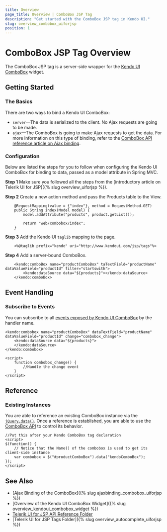 ```yaml
---
title: Overview
page_title: Overview | ComboBox JSP Tag
description: "Get started with the ComboBox JSP tag in Kendo UI."
slug: overview_combobox_uiforjsp
position: 1
---
```


# ComboBox JSP Tag Overview

The ComboBox JSP tag is a server-side wrapper for the [Kendo UI ComboBox](/api/javascript/ui/combobox) widget.

## Getting Started

### The Basics

There are two ways to bind a Kendo UI ComboBox:

* `server`&mdash;The data is serialized to the client. No Ajax requests are going to be made.
* `ajax`&mdash;The ComboBox is going to make Ajax requests to get the data. For more information on this type of binding, refer to the [ComboBox API reference article on Ajax binding](/jsp/tags/combobox/ajax-binding).

### Configuration

Below are listed the steps for you to follow when configuring the Kendo UI ComboBox for binding to data, passed as a model attribute in Spring MVC.

**Step 1** Make sure you followed all the steps from the [introductory article on Telerik UI for JSP]({% slug overview_uiforjsp %}).

**Step 2** Create a new action method and pass the Products table to the View.



        @RequestMapping(value = {"index"}, method = RequestMethod.GET)
        public String index(Model model) {
            model.addAttribute("products", product.getList());

            return "web/combobox/index";
        }

**Step 3** Add the Kendo UI `taglib` mapping to the page.



        <%@taglib prefix="kendo" uri="http://www.kendoui.com/jsp/tags"%>

**Step 4** Add a server-bound ComboBox.



        <kendo:comboBox name="productComboBox" taTextField="productName" dataValueField="productId" filter="startswith">
            <kendo:dataSource data="${products}"></kendo:dataSource>
        </kendo:comboBox>

## Event Handling

### Subscribe to Events

You can subscribe to all [events exposed by Kendo UI ComboBox](/api/javascript/ui/combobox#events) by the handler name.



    <kendo:combobox name="productComboBox" dataTextField="productName" dataValueField="productId" change="combobox_change">
        <kendo:dataSource data="${products}">
        </kendo:dataSource>
    </kendo:combobox>

    <script>
        function combobox_change() {
            //Handle the change event
        }
    </script>

## Reference

### Existing Instances

You are able to reference an existing ComboBox instance via the [`jQuery.data()`](http://api.jquery.com/jQuery.data/). Once a reference is established, you are able to use the [ComboBox API](/api/javascript/ui/combobox#methods) to control its behavior.



    //Put this after your Kendo ComboBox tag declaration
    <script>
    $(function() {
        // Notice that the Name() of the combobox is used to get its client-side instance
        var combobox = $("#productComboBox").data("kendoComboBox");
    });
    </script>

## See Also

* [Ajax Binding of the ComboBox]({% slug ajaxbinding_combobox_uiforjsp %})
* [Overview of the Kendo UI ComboBox Widget]({% slug overview_kendoui_combobox_widget %})
* [Telerik UI for JSP API Reference Folder](/api/jsp/autocomplete/animation)
* [Telerik UI for JSP Tags Folder]({% slug overview_autocomplete_uiforjsp %})
